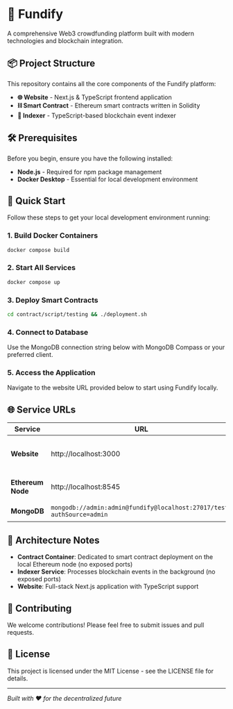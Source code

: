 # 🚀 Fundify

A comprehensive Web3 crowdfunding platform built with modern technologies and blockchain integration.

## 📦 Project Structure

This repository contains all the core components of the Fundify platform:

- **🌐 Website** - Next.js & TypeScript frontend application
- **⛓️ Smart Contract** - Ethereum smart contracts written in Solidity
- **🔄 Indexer** - TypeScript-based blockchain event indexer

## 🛠️ Prerequisites

Before you begin, ensure you have the following installed:

- **Node.js** - Required for npm package management
- **Docker Desktop** - Essential for local development environment

## 🚀 Quick Start

Follow these steps to get your local development environment running:

### 1. Build Docker Containers

```bash
docker compose build
```

### 2. Start All Services

```bash
docker compose up
```

### 3. Deploy Smart Contracts

```bash
cd contract/script/testing && ./deployment.sh
```

### 4. Connect to Database

Use the MongoDB connection string below with MongoDB Compass or your preferred client.

### 5. Access the Application

Navigate to the website URL provided below to start using Fundify locally.

## 🌐 Service URLs

| Service           | URL                                                                   | Description                  |
| ----------------- | --------------------------------------------------------------------- | ---------------------------- |
| **Website**       | http://localhost:3000                                                 | Main Fundify web application |
| **Ethereum Node** | http://localhost:8545                                                 | Local blockchain node        |
| **MongoDB**       | `mongodb://admin:admin@fundify@localhost:27017/test?authSource=admin` | Database connection          |

## 📝 Architecture Notes

- **Contract Container**: Dedicated to smart contract deployment on the local Ethereum node (no exposed ports)
- **Indexer Service**: Processes blockchain events in the background (no exposed ports)
- **Website**: Full-stack Next.js application with TypeScript support

## 🤝 Contributing

We welcome contributions! Please feel free to submit issues and pull requests.

## 📄 License

This project is licensed under the MIT License - see the LICENSE file for details.

---

_Built with ❤️ for the decentralized future_
